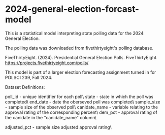 # 2024-general-election-forcast-model

This is a statistical model interpreting state polling data for the 2024 General Election.

The polling data was downloaded from fivethirtyeight's polling database. 

FiveThirtyEight. (2024). Presidential General Election Polls. FiveThirtyEight. https://projects.fivethirtyeight.com/polls/

This model is part of a larger election forecasting assignment turned in for POLSCI 239, Fall 2024.


Dataset Definitions:

poll_id - unique identifier for each poll\\
state - state in which the poll was completed\\
end_date - date the oberseved poll was completed\\
sample_size - sample size of the observed poll\\
canidate_name - variable relating to the approval rating of the corresponding percent\\
dem_pct - approval rating of the canidate in the "canidate_name" column\\

adjusted_pct - sample size adjusted approval rating\\